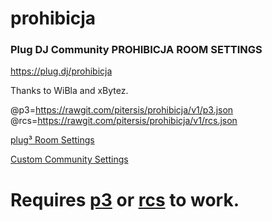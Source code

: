 # prohibicja
### Plug DJ Community PROHIBICJA ROOM SETTINGS

https://plug.dj/prohibicja

Thanks to WiBla and xBytez.

@p3=https://rawgit.com/pitersis/prohibicja/v1/p3.json
@rcs=https://rawgit.com/pitersis/prohibicja/v1/rcs.json

 [plug³ Room Settings] 
 
 [Custom Community Settings]

# Requires [p3] or [rcs] to work.

 [plug³ Room Settings]: <https://plugcubed.net/roomsettings>
 [Custom Community Settings]: <https://rcs.radiant.dj/ccs>
 [p3]: <https://plugcubed.net/>
 [rcs]: <https://rcs.radiant.dj/>